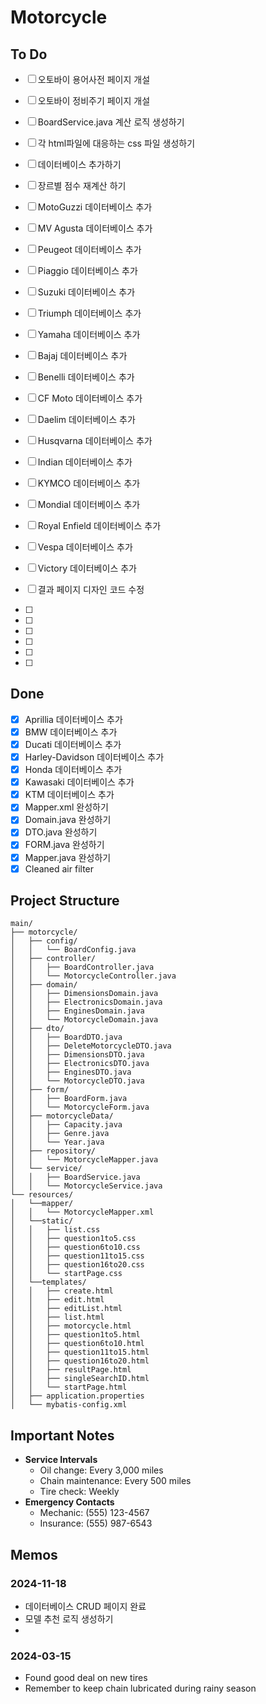 # Motorcycle

## To Do
- [ ] 오토바이 용어사전 페이지 개설
- [ ] 오토바이 정비주기 페이지 개설
- [ ] BoardService.java 계산 로직 생성하기
- [ ] 각 html파일에 대응하는 css 파일 생성하기
- [ ] 데이터베이스 추가하기
- [ ] 장르별 점수 재계산 하기
- [ ] MotoGuzzi 데이터베이스 추가
- [ ] MV Agusta 데이터베이스 추가
- [ ] Peugeot 데이터베이스 추가
- [ ] Piaggio 데이터베이스 추가
- [ ] Suzuki 데이터베이스 추가
- [ ] Triumph 데이터베이스 추가
- [ ] Yamaha 데이터베이스 추가
- [ ] Bajaj 데이터베이스 추가
- [ ] Benelli 데이터베이스 추가
- [ ] CF Moto 데이터베이스 추가
- [ ] Daelim 데이터베이스 추가
- [ ] Husqvarna 데이터베이스 추가
- [ ] Indian 데이터베이스 추가
- [ ] KYMCO 데이터베이스 추가
- [ ] Mondial 데이터베이스 추가
- [ ] Royal Enfield 데이터베이스 추가
- [ ] Vespa 데이터베이스 추가
- [ ] Victory 데이터베이스 추가


- [ ] 결과 페이지 디자인 코드 수정
- [ ] 
- [ ] 
- [ ] 
- [ ] 
- [ ] 
- [ ] 


## Done
- [x] Aprillia 데이터베이스 추가
- [x] BMW 데이터베이스 추가
- [x] Ducati 데이터베이스 추가
- [x] Harley-Davidson 데이터베이스 추가
- [x] Honda 데이터베이스 추가
- [x] Kawasaki 데이터베이스 추가
- [x] KTM 데이터베이스 추가
- [x] Mapper.xml 완성하기
- [x] Domain.java 완성하기
- [x] DTO.java 완성하기
- [x] FORM.java 완성하기
- [x] Mapper.java 완성하기
- [x] Cleaned air filter

## Project Structure
```
main/
├── motorcycle/
│   ├── config/
│   │   └── BoardConfig.java
│   ├── controller/
│   │   ├── BoardController.java
│   │   └── MotorcycleController.java
│   ├── domain/
│   │   ├── DimensionsDomain.java
│   │   ├── ElectronicsDomain.java
│   │   ├── EnginesDomain.java
│   │   └── MotorcycleDomain.java
│   ├── dto/
│   │   ├── BoardDTO.java
│   │   ├── DeleteMotorcycleDTO.java
│   │   ├── DimensionsDTO.java
│   │   ├── ElectronicsDTO.java
│   │   ├── EnginesDTO.java
│   │   └── MotorcycleDTO.java
│   ├── form/
│   │   ├── BoardForm.java
│   │   └── MotorcycleForm.java
│   ├── motorcycleData/
│   │   ├── Capacity.java
│   │   ├── Genre.java
│   │   └── Year.java
│   ├── repository/
│   │   └── MotorcycleMapper.java
│   └── service/
│   │   ├── BoardService.java
│   │   └── MotorcycleService.java
└── resources/
│   └──mapper/
│   │   └── MotorcycleMapper.xml
│   └──static/
│   │   ├── list.css
│   │   ├── question1to5.css
│   │   ├── question6to10.css
│   │   ├── question11to15.css
│   │   ├── question16to20.css
│   │   └── startPage.css
│   └──templates/
│   │   ├── create.html
│   │   ├── edit.html
│   │   ├── editList.html
│   │   ├── list.html
│   │   ├── motorcycle.html
│   │   ├── question1to5.html
│   │   ├── question6to10.html
│   │   ├── question11to15.html
│   │   ├── question16to20.html
│   │   ├── resultPage.html
│   │   ├── singleSearchID.html
│   │   └── startPage.html
│   ├── application.properties
│   └── mybatis-config.xml

```

## Important Notes
- **Service Intervals**
    - Oil change: Every 3,000 miles
    - Chain maintenance: Every 500 miles
    - Tire check: Weekly
- **Emergency Contacts**
    - Mechanic: (555) 123-4567
    - Insurance: (555) 987-6543

## Memos
### 2024-11-18
- 데이터베이스 CRUD 페이지 완료
- 모델 추천 로직 생성하기
- 

### 2024-03-15
- Found good deal on new tires
- Remember to keep chain lubricated during rainy season